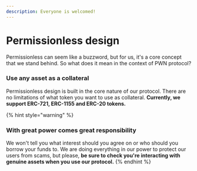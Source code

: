 ```yaml
---
description: Everyone is welcomed!
---
```


# Permissionless design

Permissionless can seem like a buzzword, but for us, it's a core concept that we stand behind. So what does it mean in the context of PWN protocol?

### Use any asset as a collateral

Permissionless design is built in the core nature of our protocol. There are no limitations of what token you want to use as collateral. **Currently, we support ERC-721, ERC-1155 and ERC-20 tokens.**&#x20;

{% hint style="warning" %}
### With great power comes great responsibility

We won't tell you what interest should you agree on or who should you borrow your funds to. We are doing everything in our power to protect our users from scams, but please, **be sure to check you're interacting with genuine assets when you use our protocol.**
{% endhint %}

